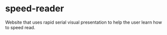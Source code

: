 # speed-reader
Website that uses rapid serial visual presentation to help the user learn how to speed read. 
